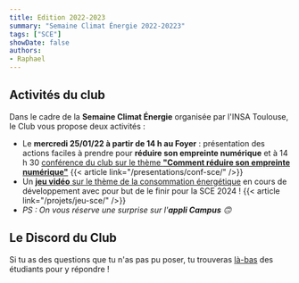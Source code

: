 ```yaml
---
title: Edition 2022-2023
summary: "Semaine Climat Énergie 2022-20223"
tags: ["SCE"]
showDate: false
authors:
- Raphael
---
```


## Activités du club

Dans le cadre de la **Semaine Climat Énergie** organisée par l'INSA Toulouse, le Club vous propose deux activités :

- Le **mercredi 25/01/22 à partir de 14 h au Foyer** : présentation des actions faciles à prendre pour **réduire son empreinte numérique** et à 14 h 30
  [conférence du club sur le thème **"Comment réduire son empreinte numérique"**](../../presentations/conf-sce/)
  {{< article link="/presentations/conf-sce/" />}}
- Un [**jeu vidéo** sur le thème de la consommation énergétique](../../projets/jeu-sce/)
  en cours de développement avec pour but de le finir pour la SCE 2024 !
  {{< article link="/projets/jeu-sce/" />}}
- _PS : On vous réserve une surprise sur l'**appli Campus** 🙃_



## Le Discord du Club

Si tu as des questions que tu n'as pas pu poser, tu trouveras [là-bas](https://discord.com/invite/9G8cWyK) des étudiants pour y répondre !